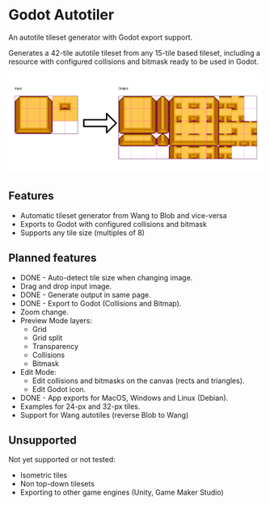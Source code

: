 # Godot Autotiler

An autotile tileset generator with Godot export support.

Generates a 42-tile autotile tileset from any 15-tile based tileset, including a
resource with configured collisions and bitmask ready to be used in Godot.

![](img/preview.png)
 
## Features

- Automatic tileset generator from Wang to Blob and vice-versa
- Exports to Godot with configured collisions and bitmask
- Supports any tile size (multiples of 8)

## Planned features
- DONE - Auto-detect tile size when changing image.
- Drag and drop input image.
- DONE - Generate output in same page.
- DONE - Export to Godot (Collisions and Bitmap).
- Zoom change.
- Preview Mode layers:
    - Grid
    - Grid split
    - Transparency
    - Collisions
    - Bitmask
- Edit Mode:
    - Edit collisions and bitmasks on the canvas (rects and triangles).
    - Edit Godot icon.
- DONE - App exports for MacOS, Windows and Linux (Debian).
- Examples for 24-px and 32-px tiles.
- Support for Wang autotiles (reverse Blob to Wang)

## Unsupported

Not yet supported or not tested:

- Isometric tiles
- Non top-down tilesets
- Exporting to other game engines (Unity, Game Maker Studio)